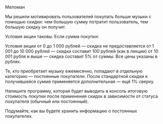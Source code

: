 Меломан

Мы решили мотивировать пользователей покупать больше музыки с помощью скидки: чем большую сумму потратит пользователь, тем большую скидку он получит.

Условия акции таковы. Если сумма покупки:

Условия акции
от 0 до 1 000 рублей — скидка не предоставляется
от 1 001 до 10 000 рублей — скидка составит 100 рублей (как в лекции)
от 10 001 рубля и выше — скидка составит 5% от суммы.
Все цены указаны в рублях.

Те, кто приобретает музыку ежемесячно, попадают в отдельную категорию — постоянные покупатели. После стандартной скидки к получившейся сумме применяется дополнительная — ещё 1% сверху.

Напишите программу, которая будет выводить в консоль итоговую стоимость покупки после применения скидок в зависимости от статуса покупателя (обычный или постоянный).

Подумайте, как вы будете хранить информацию о постоянных покупателях.